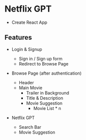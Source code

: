 # Netflix GPT

- Create React App

## Features

- Login & Signup
    - Sign in / Sign up form
    - Redirect to Browse Page

- Browse Page (after authentication)
    - Header
    - Main Movie
        - Trailer in Background
        - Title & Description
        - Movie Suggestion
            - Movie List * n

- Netflix GPT
    - Search Bar
    - Movie Suggestion